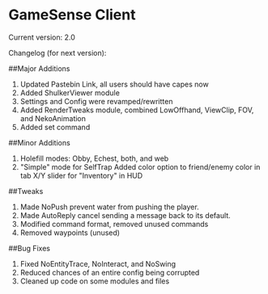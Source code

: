 # GameSense Client

Current version: 2.0

Changelog (for next version):

##Major Additions
1) Updated Pastebin Link, all users should have capes now
2) Added ShulkerViewer module
3) Settings and Config were revamped/rewritten
4) Added RenderTweaks module, combined LowOffhand, ViewClip, FOV, and NekoAnimation
5) Added set command

##Minor Additions
1) Holefill modes: Obby, Echest, both, and web
2) "Simple" mode for SelfTrap
Added color option to friend/enemy color in tab
X/Y slider for "Inventory" in HUD

##Tweaks
1) Made NoPush prevent water from pushing the player.
2) Made AutoReply cancel sending a message back to its default.
3) Modified command format, removed unused commands
4) Removed waypoints (unused)

##Bug Fixes
1) Fixed NoEntityTrace, NoInteract, and NoSwing
2) Reduced chances of an entire config being corrupted
3) Cleaned up code on some modules and files
